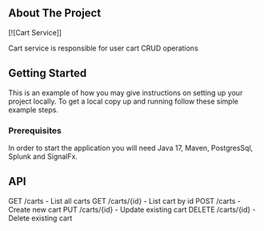 
<!-- ABOUT THE PROJECT -->
## About The Project

[![Cart Service]]

Cart service is responsible for user cart CRUD operations



<!-- GETTING STARTED -->
## Getting Started

This is an example of how you may give instructions on setting up your project locally.
To get a local copy up and running follow these simple example steps.

### Prerequisites

In order to start the application you will need Java 17, Maven, PostgresSql, Splunk and SignalFx.



<!-- USAGE EXAMPLES -->
## API

GET /carts - List all carts
GET /carts/{id} - List cart by id
POST /carts - Create new cart
PUT /carts/{id} - Update existing cart
DELETE /carts/{id} - Delete existing cart

